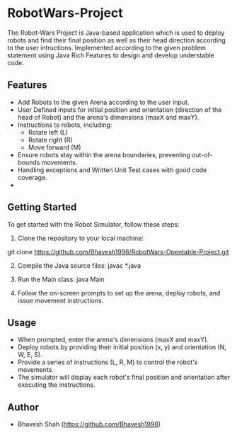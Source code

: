 # RobotWars-Project

The Robot-Wars Project is Java-based application which is used to deploy robots and find their final position as well as their head direction according to the user intructions. Implemented according to the given problem statement using Java Rich Features to design and develop understable code.

## Features

- Add Robots to the given Arena according to the user input.
- User Defined inputs for initial position and orientation (direction of the head of Robot) and the arena's dimensions (maxX and maxY).
- Instructions to robots, including:
  - Rotate left (L)
  - Rotate right (R)
  - Move forward (M)
- Ensure robots stay within the arena boundaries, preventing out-of-bounds movements.
- Handling exceptions and Written Unit Test cases with good code coverage.
- 
## Getting Started

To get started with the Robot Simulator, follow these steps:

1. Clone the repository to your local machine:

git clone https://github.com/Bhavesh1998/RobotWars-Opentable-Project.git

2. Compile the Java source files:
   javac *.java


3. Run the Main class:
   java Main


4. Follow the on-screen prompts to set up the arena, deploy robots, and issue movement instructions.

## Usage

- When prompted, enter the arena's dimensions (maxX and maxY).
- Deploy robots by providing their initial position (x, y) and orientation (N, W, E, S).
- Provide a series of instructions (L, R, M) to control the robot's movements.
- The simulator will display each robot's final position and orientation after executing the instructions.


## Author

- Bhavesh Shah (https://github.com/Bhavesh1998)





